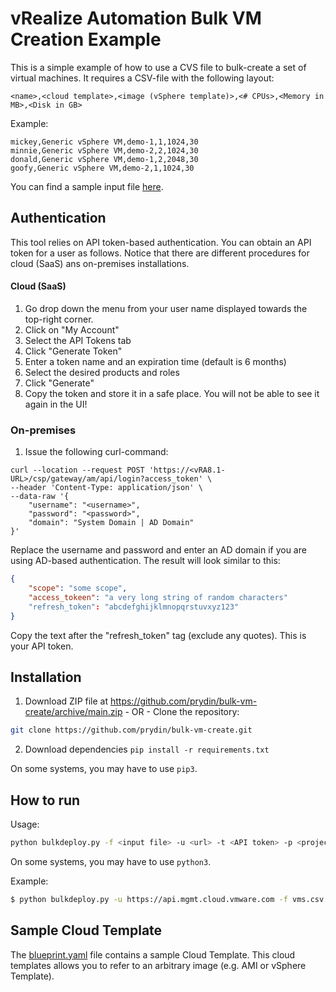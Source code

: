 # vRealize Automation Bulk VM Creation Example

This is a simple example of how to use a CVS file to bulk-create a set of virtual machines. It requires a CSV-file with
the following layout:

```
<name>,<cloud template>,<image (vSphere template)>,<# CPUs>,<Memory in MB>,<Disk in GB>
```

Example:
```csv
mickey,Generic vSphere VM,demo-1,1,1024,30
minnie,Generic vSphere VM,demo-2,2,1024,30
donald,Generic vSphere VM,demo-1,2,2048,30
goofy,Generic vSphere VM,demo-2,1,1024,30
```

You can find a sample input file [here](vms.csv).

## Authentication
This tool relies on API token-based authentication. You can obtain an API token for a user as follows. Notice that
there are different procedures for cloud (SaaS) ans on-premises installations.

#### Cloud (SaaS)
1. Go drop down the menu from your user name displayed towards the top-right corner.
2. Click on "My Account"
3. Select the API Tokens tab
4. Click "Generate Token"
5. Enter a token name and an expiration time (default is 6 months)
6. Select the desired products and roles
7. Click "Generate"
8. Copy the token and store it in a safe place. You will not be able to see it again in the UI!

### On-premises
1. Issue the following curl-command:
```
curl --location --request POST 'https://<vRA8.1-URL>/csp/gateway/am/api/login?access_token' \
--header 'Content-Type: application/json' \
--data-raw '{
	"username": "<username>",
	"password": "<password>",
	"domain": "System Domain | AD Domain"
}'
```

Replace the username and password and enter an AD domain if you are using AD-based authentication. The result will look
similar to this:

```json
{
    "scope": "some scope",
    "access_tokeen": "a very long string of random characters"
    "refresh_token": "abcdefghijklmnopqrstuvxyz123"
}
```

Copy the text after the "refresh_token" tag (exclude any quotes). This is your API token.

## Installation

1. Download ZIP file at https://github.com/prydin/bulk-vm-create/archive/main.zip - OR -
Clone the repository:
```bash
git clone https://github.com/prydin/bulk-vm-create.git
```

2. Download dependencies
```pip install -r requirements.txt```

On some systems, you may have to use ```pip3```.

## How to run

Usage:
```bash
python bulkdeploy.py -f <input file> -u <url> -t <API token> -p <project name>
```
On some systems, you may have to use ```python3```.


Example:
```bash
$ python bulkdeploy.py -u https://api.mgmt.cloud.vmware.com -f vms.csv -t token -p myProj
```

## Sample Cloud Template
The [blueprint.yaml](blueprint.yaml) file contains a sample Cloud Template. This cloud templates allows you to refer to an
arbitrary image (e.g. AMI or vSphere Template).
